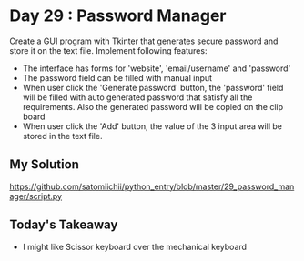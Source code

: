 # Day 29 : Password Manager

Create a GUI program with Tkinter that generates secure password and store it on the text file.
Implement following features:

- The interface has forms for 'website', 'email/username' and 'password'
- The password field can be filled with manual input
- When user click the 'Generate password' button, the 'password' field will be filled with auto generated password that satisfy all the requirements. Also the generated password will be copied on the clip board
- When user click the 'Add' button, the value of the 3 input area will be stored in the text file.

## My Solution

https://github.com/satomiichii/python_entry/blob/master/29_password_manager/script.py

## Today's Takeaway

- I might like Scissor keyboard over the mechanical keyboard